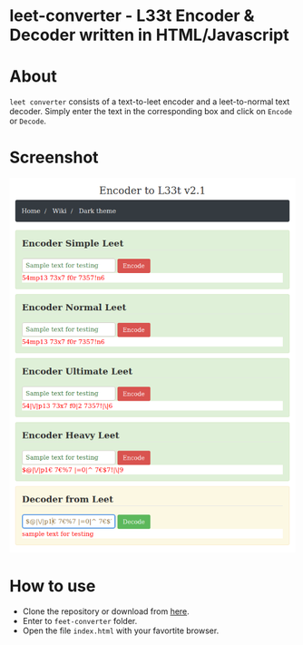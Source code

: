 leet-converter - L33t Encoder & Decoder written in HTML/Javascript
==================================================================

# About

`leet converter` consists of a text-to-leet encoder and a leet-to-normal text decoder. Simply enter the text in the corresponding box and click on `Encode` or `Decode`.

# Screenshot

<img src="https://raw.githubusercontent.com/q3aql/leet-converter/master/img/leet-converter.png" width="688" />

# How to use

* Clone the repository or download from [here](https://github.com/q3aql/leet-converter/archive/refs/heads/master.zip).
* Enter to `feet-converter` folder.
* Open the file `index.html` with your favortite browser.
